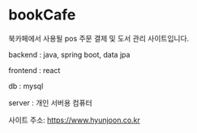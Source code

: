 # bookCafe

북카페에서 사용될 pos 주문 결제 및 도서 관리 사이트입니다.

backend : java, spring boot, data jpa

frontend : react

db : mysql

server : 개인 서버용 컴퓨터

사이트 주소:
https://www.hyunjoon.co.kr
